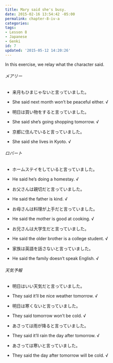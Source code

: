 ```yaml
---
title: Mary said she's busy.
date: 2015-02-16 13:54:42 -05:00
permalink: chapter-8-iv-a
categories:
tags:
- Lesson 8
- Japanese
- Genki
id: 7
updated: '2015-05-12 14:20:26'
---
```


In this exercise, we relay what the character said.

###### メアリー

- 来月もひまじゃないと言っていました。
 * She said next month won’t be peaceful either. √
- 明日は買い物をすると言っていました。
 * She said she’s going shopping tomorrow. √
- 京都に住んでいると言っていました。
 * She said she lives in Kyoto. √

###### ロバート

- ホームステイをしていると言っていました。
 * He said he’s doing a homestay. √
- お父さんは親切だと言っていました。
 * He said the father is kind. √
- お母さんは料理が上手だと言っていました。
 * He said the mother is good at cooking. √
- お兄さんは大学生だと言っていました。
 * He said the older brother is a college student. √
- 家族は英語を話さないと言っていました。
 * He said the family doesn’t speak English. √

###### 天気予報

- 明日はいい天気だと言っていました。
 * They said it’ll be nice weather tomorrow. √
- 明日は寒くないと言っていました。
 * They said tomorrow won’t be cold. √
- あさっては雨が降ると言っていました。
 * They said it’ll rain the day after tomorrow. √
- あさっては寒いと言っていました。
 * They said the day after tomorrow will be cold. √
